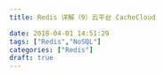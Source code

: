 ```yaml
---
title: Redis 详解（9）云平台 CacheCloud

date: 2018-04-01 14:51:29
tags: ["Redis","NoSQL"]
categories: ["Redis"]
draft: true
---
```

